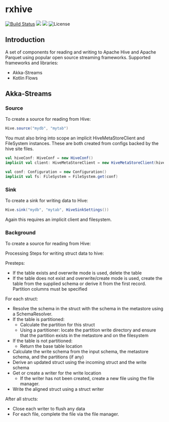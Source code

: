 rxhive
=======

[![Build Status](https://travis-ci.org/sksamuel/rxhive.svg?branch=master)](https://travis-ci.org/sksamuel/rxhive)
[<img src="https://img.shields.io/maven-central/v/com.sksamuel/rxhive*.svg?label=latest%20release"/>](http://search.maven.org/#search%7Cga%7C1%7Ca%3A%22rxhive)
[<img src="https://img.shields.io/nexus/s/https/oss.sonatype.org/com.sksamuel.rxhive/rxhive-core.svg?label=latest%20snapshot&style=plastic"/>](https://oss.sonatype.org/content/repositories/snapshots/com/sksamuel/rxhive/)
![License](https://img.shields.io/github/license/sksamuel/rxhive.svg?style=plastic)

## Introduction

A set of components for reading and writing to Apache Hive and Apache Parquet using popular open source streaming frameworks. Supported frameworks and libraries:

* Akka-Streams
* Kotlin Flows

## Akka-Streams

### Source

To create a source for reading from Hive:

```scala
Hive.source("mydb", "mytab")
 ```

You must also bring into scope an implicit HiveMetaStoreClient and FileSystem instances.
These are both created from configs backed by the hive site files.

```scala
val hiveConf: HiveConf = new HiveConf()
implicit val client: HiveMetaStoreClient = new HiveMetaStoreClient(hiveConf)

val conf: Configuration = new Configuration()
implicit val fs: FileSystem = FileSystem.get(conf)
```

### Sink

To create a sink for writing data to Hive:

```scala
Hive.sink("mydb", "mytab", HiveSinkSettings())
```

Again this requires an implicit client and filesystem.

### Background

To create a source for reading from Hive:


Processing Steps for writing struct data to hive:

Presteps:

* If the table exists and overwrite mode is used, delete the table
* If the table does not exist and overwrite/create mode is used, create the table from the supplied schema or derive it from the first record. Partition columns must be specified

For each struct:

* Resolve the schema in the struct with the schema in the metastore using a SchemaResolver.
* If the table is partitioned:
    * Calculate the partition for this struct
    * Using a partitioner: locate the partition write directory and ensure that the partition exists in the metastore and on the filesystem
* If the table is not partitioned:
    * Return the base table location
* Calculate the write schema from the input schema, the metastore schema, and the partitions (if any)
* Derive an updated struct using the incoming struct and the write schema
* Get or create a writer for the write location
    * If the writer has not been created, create a new file using the file manager.
* Write the aligned struct using a struct writer

After all structs:

* Close each writer to flush any data
* For each file, complete the file via the file manager.
